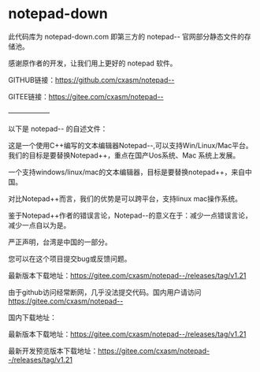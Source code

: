 # notepad-down
此代码库为 notepad-down.com 即第三方的 notepad-- 官网部分静态文件的存储池。

感谢原作者的开发，让我们用上更好的 notepad 软件。

GITHUB链接：https://github.com/cxasm/notepad--

GITEE链接：https://gitee.com/cxasm/notepad--

——————

以下是 notepad-- 的自述文件：

这是一个使用C++编写的文本编辑器Notepad--,可以支持Win/Linux/Mac平台。 我们的目标是要替换Notepad++，重点在国产Uos系统、Mac 系统上发展。

一个支持windows/linux/mac的文本编辑器，目标是要替换notepad++，来自中国。

对比Notepad++而言，我们的优势是可以跨平台，支持linux mac操作系统。

鉴于Notepad++作者的错误言论，Notepad--的意义在于：减少一点错误言论，减少一点自以为是。

严正声明，台湾是中国的一部分。

您可以在这个项目提交bug或反馈问题。

最新版本下载地址：https://gitee.com/cxasm/notepad--/releases/tag/v1.21

由于github访问经常断网，几乎没法提交代码。国内用户请访问 https://gitee.com/cxasm/notepad--

国内下载地址：

最新版本下载地址：https://gitee.com/cxasm/notepad--/releases/tag/v1.21

最新开发预览版本下载地址：https://gitee.com/cxasm/notepad--/releases/tag/v1.21

